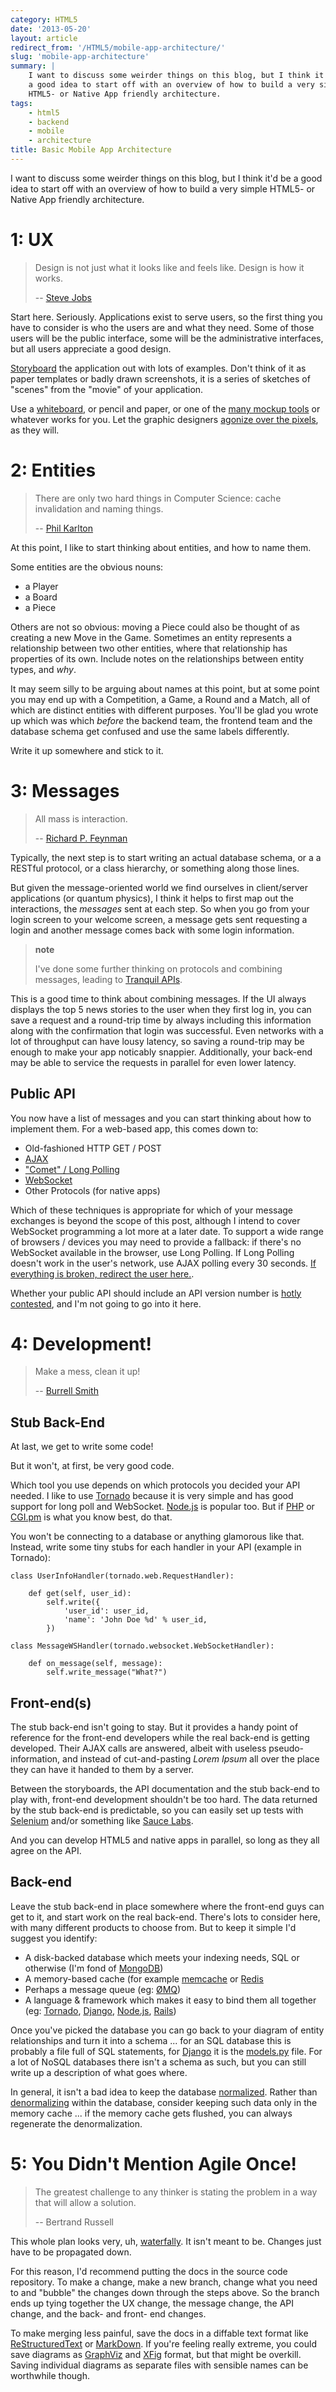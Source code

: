 ```yaml
---
category: HTML5
date: '2013-05-20'
layout: article
redirect_from: '/HTML5/mobile-app-architecture/'
slug: 'mobile-app-architecture'
summary: |
    I want to discuss some weirder things on this blog, but I think it'd be
    a good idea to start off with an overview of how to build a very simple
    HTML5- or Native App friendly architecture.
tags:
    - html5
    - backend
    - mobile
    - architecture
title: Basic Mobile App Architecture
---
```


I want to discuss some weirder things on this blog, but I think it'd be
a good idea to start off with an overview of how to build a very simple
HTML5- or Native App friendly architecture.

1: UX
=====

> Design is not just what it looks like and feels like. Design is how it
> works.
>
> -- [Steve Jobs](http://en.wikiquote.org/wiki/Steve_Jobs)

Start here. Seriously. Applications exist to serve users, so the first
thing you have to consider is who the users are and what they need. Some
of those users will be the public interface, some will be the
administrative interfaces, but all users appreciate a good design.

[Storyboard](https://en.wikipedia.org/wiki/Storyboard) the application
out with lots of examples. Don't think of it as paper templates or badly
drawn screenshots, it is a series of sketches of "scenes" from the
"movie" of your application.

Use a
[whiteboard](https://itunes.apple.com/au/app/jotnot-scanner-pro-scan-multipage/id307868751?mt=8),
or pencil and paper, or one of the [many mockup
tools](http://stackoverflow.com/questions/5672/what-are-you-using-for-web-ui-layout-design)
or whatever works for you. Let the graphic designers [agonize over the
pixels](http://blog.mengto.com/the-one-pixel-rule/), as they will.

2: Entities
===========

> There are only two hard things in Computer Science: cache invalidation
> and naming things.
>
> -- [Phil Karlton](http://karlton.hamilton.com/)

At this point, I like to start thinking about entities, and how to name
them.

Some entities are the obvious nouns:

-   a Player
-   a Board
-   a Piece

Others are not so obvious: moving a Piece could also be thought of as
creating a new Move in the Game. Sometimes an entity represents a
relationship between two other entities, where that relationship has
properties of its own. Include notes on the relationships between entity
types, and *why*.

It may seem silly to be arguing about names at this point, but at some
point you may end up with a Competition, a Game, a Round and a Match,
all of which are distinct entities with different purposes. You'll be
glad you wrote up which was which *before* the backend team, the
frontend team and the database schema get confused and use the same
labels differently.

Write it up somewhere and stick to it.

3: Messages
===========

> All mass is interaction.
>
> -- [Richard P. Feynman](http://en.wikiquote.org/wiki/Richard_Feynman)

Typically, the next step is to start writing an actual database schema,
or a a RESTful protocol, or a class hierarchy, or something along those
lines.

But given the message-oriented world we find ourselves in client/server
applications (or quantum physics), I think it helps to first map out the
interactions, the *messages* sent at each step. So when you go from your
login screen to your welcome screen, a message gets sent requesting a
login and another message comes back with some login information.

> **note**
>
> I've done some further thinking on protocols and combining messages,
> leading to [Tranquil APIs](/etc/tranquil-apis/).

This is a good time to think about combining messages. If the UI always
displays the top 5 news stories to the user when they first log in, you
can save a request and a round-trip time by always including this
information along with the confirmation that login was successful. Even
networks with a lot of throughput can have lousy latency, so saving a
round-trip may be enough to make your app noticably snappier.
Additionally, your back-end may be able to service the requests in
parallel for even lower latency.

Public API
----------

You now have a list of messages and you can start thinking about how to
implement them. For a web-based app, this comes down to:

-   Old-fashioned HTTP GET / POST
-   [AJAX](http://en.wikipedia.org/wiki/AJAX_(programming))
-   ["Comet" / Long
    Polling](http://en.wikipedia.org/wiki/Comet_(programming))
-   [WebSocket](http://en.wikipedia.org/wiki/WebSocket)
-   Other Protocols (for native apps)

Which of these techniques is appropriate for which of your message
exchanges is beyond the scope of this post, although I intend to cover
WebSocket programming a lot more at a later date. To support a wide
range of browsers / devices you may need to provide a fallback: if
there's no WebSocket available in the browser, use Long Polling. If Long
Polling doesn't work in the user's network, use AJAX polling every 30
seconds. [If everything is broken, redirect the user
here.](http://www.ie6countdown.com/).

Whether your public API should include an API version number is
[hotly](http://stackoverflow.com/questions/389169/best-practices-for-api-versioning)
[contested](http://www.jbarnette.com/2009/04/07/http-apis.html), and I'm
not going to go into it here.

4: Development!
===============

> Make a mess, clean it up!
>
> -- [Burrell
> Smith](http://www.folklore.org/StoryView.py?story=Make_a_Mess,_Clean_it_Up!.txt)

Stub Back-End
-------------

At last, we get to write some code!

But it won't, at first, be very good code.

Which tool you use depends on which protocols you decided your API
needed. I like to use [Tornado](http://www.tornadoweb.org/) because it
is very simple and has good support for long poll and WebSocket.
[Node.js](http://nodejs.org/) is popular too. But if
[PHP](http://php.net/) or [CGI.pm](http://search.cpan.org/dist/CGI/) is
what you know best, do that.

You won't be connecting to a database or anything glamorous like that.
Instead, write some tiny stubs for each handler in your API (example in
Tornado):

~~~
class UserInfoHandler(tornado.web.RequestHandler):

    def get(self, user_id):
        self.write({
            'user_id': user_id,
            'name': 'John Doe %d' % user_id,
        })

class MessageWSHandler(tornado.websocket.WebSocketHandler):

    def on_message(self, message):
        self.write_message("What?")
~~~

Front-end(s)
------------

The stub back-end isn't going to stay. But it provides a handy point of
reference for the front-end developers while the real back-end is
getting developed. Their AJAX calls are answered, albeit with useless
pseudo-information, and instead of cut-and-pasting *Lorem Ipsum* all
over the place they can have it handed to them by a server.

Between the storyboards, the API documentation and the stub back-end to
play with, front-end development shouldn't be too hard. The data
returned by the stub back-end is predictable, so you can easily set up
tests with [Selenium](http://docs.seleniumhq.org/) and/or something like
[Sauce Labs](https://saucelabs.com/).

And you can develop HTML5 and native apps in parallel, so long as they
all agree on the API.

Back-end
--------

Leave the stub back-end in place somewhere where the front-end guys can
get to it, and start work on the real back-end. There's lots to consider
here, with many different products to choose from. But to keep it simple
I'd suggest you identify:

-   A disk-backed database which meets your indexing needs, SQL or
    otherwise (I'm fond of [MongoDB](http://www.mongodb.org/))
-   A memory-based cache (for example [memcache](http://memcached.org/)
    or [Redis](http://redis.io)
-   Perhaps a message queue (eg: [ØMQ](http://zeromq.org))
-   A language & framework which makes it easy to bind them all together
    (eg: [Tornado](http://www.tornadoweb.org/),
    [Django](http://djangoproject.com/), [Node.js](http://nodejs.org/),
    [Rails](http://rubyonrails.org/))

Once you've picked the database you can go back to your diagram of
entity relationships and turn it into a schema ... for an SQL database
this is probably a file full of SQL statements, for
[Django](http://djangoproject.com/) it is the
[models.py](https://docs.djangoproject.com/en/1.5/topics/db/models/)
file. For a lot of NoSQL databases there isn't a schema as such, but you
can still write up a description of what goes where.

In general, it isn't a bad idea to keep the database
[normalized](https://en.wikipedia.org/wiki/Database_normalization).
Rather than
[denormalizing](https://en.wikipedia.org/wiki/Database_normalization#Denormalization)
within the database, consider keeping such data only in the memory cache
... if the memory cache gets flushed, you can always regenerate the
denormalization.

5: You Didn't Mention Agile Once!
=================================

> The greatest challenge to any thinker is stating the problem in a way
> that will allow a solution.
>
> -- Bertrand Russell

This whole plan looks very, uh,
[waterfally](http://en.wikipedia.org/wiki/Waterfall_model). It isn't
meant to be. Changes just have to be propagated down.

For this reason, I'd recommend putting the docs in the source code
repository. To make a change, make a new branch, change what you need to
and "bubble" the changes down through the steps above. So the branch
ends up tying together the UX change, the message change, the API
change, and the back- and front- end changes.

To make merging less painful, save the docs in a diffable text format
like
[ReStructuredText](http://docutils.sourceforge.net/docs/user/rst/quickref.html)
or [MarkDown](http://daringfireball.net/projects/markdown/syntax). If
you're feeling really extreme, you could save diagrams as
[GraphViz](http://www.graphviz.org/) and [XFig](http://www.xfig.org/)
format, but that might be overkill. Saving individual diagrams as
separate files with sensible names can be worthwhile though.
